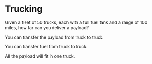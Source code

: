 # Trucking

Given a fleet of 50 trucks, each with a full fuel tank and a range of 100 miles, how far can you deliver a payload?

You can transfer the payload from truck to truck.

You can transfer fuel from truck to truck.

All the payload will fit in one truck.